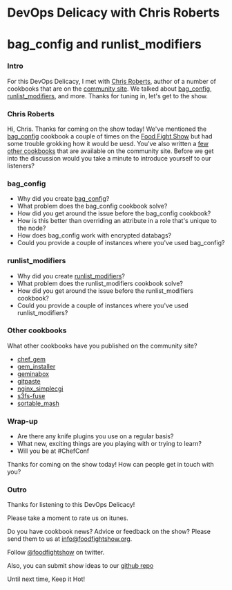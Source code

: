 # DevOps Delicacy with Chris Roberts
# bag_config and runlist_modifiers

### Intro

For this DevOps Delicacy, I met with [Chris Roberts](http://community.opscode.com/users/chrisroberts), author of a number of 
cookbooks that are on the [community site](http://community.opscode.com).  We talked about 
[bag_config](http://community.opscode.com/cookbooks/bag_config), 
[runlist_modifiers](http://community.opscode.com/cookbooks/runlist_modifiers), and more. Thanks for tuning in, let's get to the show.

### Chris Roberts

Hi, Chris.  Thanks for coming on the show today!  We've mentioned the [bag_config](http://community.opscode.com/cookbooks/bag_config)
cookbook a couple of times on the [Food Fight Show](http://foodfightshow.org) but had some trouble grokking how it would be uesd.
You've also written a [few other cookbooks](#other-cookbooks) that are available on the community site.  Before we get into the
discussion would you take a minute to introduce yourself to our listeners?

### bag_config

* Why did you create [bag_config](http://community.opscode.com/cookbooks/bag_config)?
* What problem does the bag_config cookbook solve?
* How did you get around the issue before the bag_config cookbook?
* How is this better than overriding an attribute in a role that's unique to the node?
* How does bag_config work with encrypted databags?
* Could you provide a couple of instances where you've used bag_config?

### runlist_modifiers

* Why did you create [runlist_modifiers](http://community.opscode.com/cookbooks/runlist_modifiers)?
* What problem does the runlist_modifiers cookbook solve?
* How did you get around the issue before the runlist_modifiers cookbook?
* Could you provide a couple of instances where you've used runlist_modifiers?

### Other cookbooks

What other cookbooks have you published on the community site?

  * [chef_gem](http://community.opscode.com/cookbooks/chef_gem)
  * [gem_installer](http://community.opscode.com/cookbooks/gem_installer)
  * [geminabox](http://community.opscode.com/cookbooks/geminabox)
  * [gitpaste](http://community.opscode.com/cookbooks/gitpaste)
  * [nginx_simplecgi](http://community.opscode.com/cookbooks/nginx_simplecgi)
  * [s3fs-fuse](http://community.opscode.com/cookbooks/s3fs-fuse)
  * [sortable_mash](http://community.opscode.com/cookbooks/sortable_mash)

### Wrap-up

* Are there any knife plugins you use on a regular basis?
* What new, exciting things are you playing with or trying to learn?
* Will you be at #ChefConf

Thanks for coming on the show today!  How can people get in touch with you?

### Outro

Thanks for listening to this DevOps Delicacy!

Please take a moment to rate us on itunes.

Do you have cookbook news?  Advice or feedback on the show?   Please send them to us at info@foodfightshow.org.

Follow [@foodfightshow](http://twitter.com/foodfightshow) on twitter.

Also, you can submit show ideas to our [github repo](https://github.com/foodfight/showz)

Until next time, Keep it Hot!
